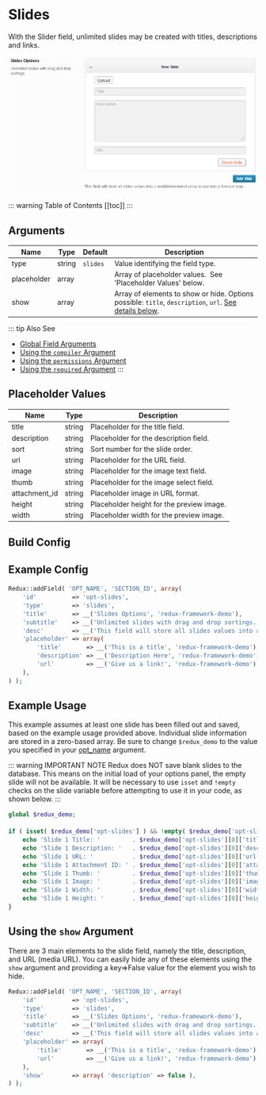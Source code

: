 # Slides
With the Slider field, unlimited slides may be created with titles, descriptions and links.

<span style="display:block;text-align:center">![](./img/slides.png)</span>

::: warning Table of Contents
[[toc]]
:::

## Arguments
|Name|Type|Default|Description|
|--- |--- |--- |--- |
|type|string|`slides`|Value identifying the field type.|
|placeholder|array||Array of placeholder values.  See 'Placeholder Values' below.|
|show|array||Array of elements to show or hide. Options possible: `title`, `description`, `url`. [See details below](#using-the-show-argument). |

::: tip Also See
- [Global Field Arguments](../configuration/fields/arguments.md)
- [Using the `compiler` Argument](../configuration/fields/compiler.md)
- [Using the `permissions` Argument](../configuration/fields/permissions.md)
- [Using the `required` Argument](../configuration/fields/required.md)
:::

## Placeholder Values
|Name|Type|Description|
|--- |--- |--- |
|title|string|Placeholder for the title field.|
|description|string|Placeholder for the description field.|
|sort|string|Sort number for the slide order.|
|url|string|Placeholder for the URL field.|
|image|string|Placeholder for the image text field.|
|thumb|string|Placeholder for the image select field.|
|attachment_id|string|Placeholder image in URL format.|
|height|string|Placeholder height for the preview image.|
|width|string|Placeholder width for the preview image.|



## Build Config
<script>
import builder from './slides.json';
export default {
    data () {
        return {
            builder: builder,
            defaults: {
            }
        };
    }
}
</script>
<builder :builder_json="builder" :builder_defaults="defaults" />

## Example Config

```php
Redux::addField( 'OPT_NAME', 'SECTION_ID', array(
    'id'          => 'opt-slides',
    'type'        => 'slides',
    'title'       => __('Slides Options', 'redux-framework-demo'),
    'subtitle'    => __('Unlimited slides with drag and drop sortings.', 'redux-framework-demo'),
    'desc'        => __('This field will store all slides values into a multidimensional array to use into a foreach loop.', 'redux-framework-demo')
    'placeholder' => array(
        'title'       => __('This is a title', 'redux-framework-demo'),
        'description' => __('Description Here', 'redux-framework-demo'),
        'url'         => __('Give us a link!', 'redux-framework-demo'),
    ),
) );
```

## Example Usage
This example assumes at least one slide has been filled out and saved, based on the example usage provided above. Individual slide information are stored in a zero-based array. Be sure to change `$redux_demo` to the value you specified in your [opt_name](../configuration/global_arguments.md#opt_name) argument.

::: warning IMPORTANT NOTE
Redux does NOT save blank slides to the database.  This means on the initial load of your options panel, the empty slide will not be available.  It will be necessary to use `isset` and `!empty` checks on the slide variable before attempting to use it in your code, as shown below.
:::

```php
global $redux_demo;

if ( isset( $redux_demo['opt-slides'] ) && !empty( $redux_demo['opt-slides'] ) ) {
    echo 'Slide 1 Title: '         . $redux_demo['opt-slides'][0]['title'];
    echo 'Slide 1 Description: '   . $redux_demo['opt-slides'][0]['description'];
    echo 'Slide 1 URL: '           . $redux_demo['opt-slides'][0]['url'];
    echo 'Slide 1 Attachment ID: ' . $redux_demo['opt-slides'][0]['attachment_id'];
    echo 'Slide 1 Thumb: '         . $redux_demo['opt-slides'][0]['thumb'];
    echo 'Slide 1 Image: '         . $redux_demo['opt-slides'][0]['image'];
    echo 'Slide 1 Width: '         . $redux_demo['opt-slides'][0]['width'];
    echo 'Slide 1 Height: '        . $redux_demo['opt-slides'][0]['height'];
}
```

## Using the `show` Argument
There are 3 main elements to the slide field, namely the title, description, and URL (media URL). You can easily hide
any of these elements using the `show` argument and providing a key=>False value for the element you wish to hide.

```php
Redux::addField( 'OPT_NAME', 'SECTION_ID', array(
    'id'          => 'opt-slides',
    'type'        => 'slides',
    'title'       => __('Slides Options', 'redux-framework-demo'),
    'subtitle'    => __('Unlimited slides with drag and drop sortings.', 'redux-framework-demo'),
    'desc'        => __('This field will store all slides values into a multidimensional array to use into a foreach loop.', 'redux-framework-demo')
    'placeholder' => array(
        'title'       => __('This is a title', 'redux-framework-demo'),
        'url'         => __('Give us a link!', 'redux-framework-demo'),
    ),
    'show'        => array( 'description' => false ),
) );
```